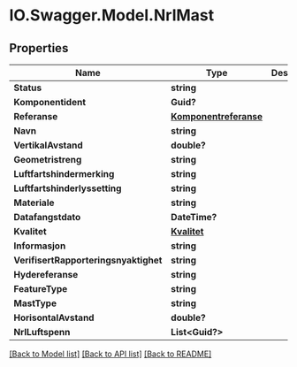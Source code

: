 # IO.Swagger.Model.NrlMast
## Properties

Name | Type | Description | Notes
------------ | ------------- | ------------- | -------------
**Status** | **string** |  | [optional] 
**Komponentident** | **Guid?** |  | [optional] 
**Referanse** | [**Komponentreferanse**](Komponentreferanse.md) |  | [optional] 
**Navn** | **string** |  | [optional] 
**VertikalAvstand** | **double?** |  | [optional] 
**Geometristreng** | **string** |  | [optional] 
**Luftfartshindermerking** | **string** |  | [optional] 
**Luftfartshinderlyssetting** | **string** |  | [optional] 
**Materiale** | **string** |  | [optional] 
**Datafangstdato** | **DateTime?** |  | [optional] 
**Kvalitet** | [**Kvalitet**](Kvalitet.md) |  | [optional] 
**Informasjon** | **string** |  | [optional] 
**VerifisertRapporteringsnyaktighet** | **string** |  | [optional] 
**Hydereferanse** | **string** |  | [optional] 
**FeatureType** | **string** |  | 
**MastType** | **string** |  | [optional] 
**HorisontalAvstand** | **double?** |  | [optional] 
**NrlLuftspenn** | **List&lt;Guid?&gt;** |  | [optional] 

[[Back to Model list]](../README.md#documentation-for-models) [[Back to API list]](../README.md#documentation-for-api-endpoints) [[Back to README]](../README.md)

